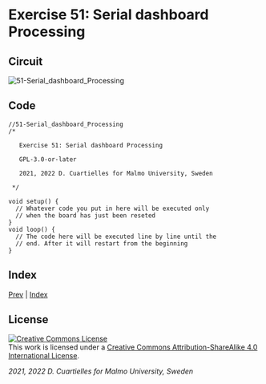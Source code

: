 # Exercise 51: Serial dashboard Processing
## Circuit

![51-Serial_dashboard_Processing]()

## Code

```c_cpp
//51-Serial_dashboard_Processing
/*

   Exercise 51: Serial dashboard Processing

   GPL-3.0-or-later

   2021, 2022 D. Cuartielles for Malmo University, Sweden

 */

void setup() {
  // Whatever code you put in here will be executed only 
  // when the board has just been reseted
}
void loop() {
  // The code here will be executed line by line until the 
  // end. After it will restart from the beginning
}
```

## Index

[Prev](../50-BLE_dashboard_webBLE_p5js/50-BLE_dashboard_webBLE_p5js.md) |  [Index](../course_index.md) 

## License

<a rel="license" href="http://creativecommons.org/licenses/by-sa/4.0/"><img alt="Creative Commons License" style="border-width:0" src="https://i.creativecommons.org/l/by-sa/4.0/80x15.png" /></a><br />This work is licensed under a <a rel="license" href="http://creativecommons.org/licenses/by-sa/4.0/">Creative Commons Attribution-ShareAlike 4.0 International License</a>.

*2021, 2022 D. Cuartielles for Malmo University, Sweden*
